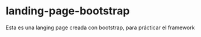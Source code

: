 # landing-page-bootstrap
Esta es una langing page creada con bootstrap, para prácticar el framework
